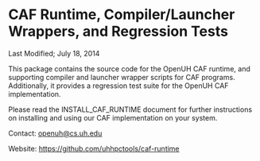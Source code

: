 CAF Runtime, Compiler/Launcher Wrappers, and Regression Tests
==============================================================

Last Modified; July 18, 2014

This package contains the source code for the OpenUH CAF runtime, and
supporting compiler and launcher wrapper scripts for CAF programs.
Additionally, it provides a regression test suite for the OpenUH CAF
implementation.

Please read the INSTALL_CAF_RUNTIME document for further instructions on
installing and using our CAF implementation on your system.

Contact: openuh@cs.uh.edu

Website: https://github.com/uhhpctools/caf-runtime
